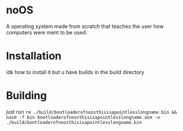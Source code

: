 # noOS
A operating system made from scratch that teaches the user how computers were ment to be used.

# Installation
idk how to install it but u have builds in the build directory

# Building
just run ```rm ./build/bootloaderofnoosthisisapointlesslongname.bin && nasm -f bin bootloaderofnoosthisisapointlesslongname.asm -o ./build/bootloaderofnoosthisisapointlesslongname.bin```

